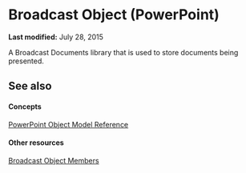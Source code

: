 
# Broadcast Object (PowerPoint)

 **Last modified:** July 28, 2015

A Broadcast Documents library that is used to store documents being presented. 

## See also


#### Concepts


 [PowerPoint Object Model Reference](00acd64a-5896-0459-39af-98df2849849e.md)
#### Other resources


 [Broadcast Object Members](7fac2679-0f4c-9b43-d2f8-800321c7e9e0.md)
